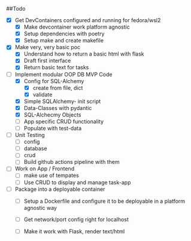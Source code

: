 ##Todo

- [x] Get DevContainers configured and running for fedora/wsl2
    - [x] Make devcontainer work platform agnostic
    - [x] Setup dependencies with poetry
    - [x] Setup make and create makefile 

- [x] Make very, very basic poc
    - [x] Understand how to return a basic html with flask
    - [x] Draft first interface
    - [x] Return basic text for tasks

- [ ] Implement modular OOP DB MVP Code
    - [x] Config for SQL-Alchemy
        - [x] create from file, dict
        - [x] validate
    - [x] Simple SQLAlchemy- init script
    - [x] Data-Classes with pydantic
    - [x] SQL-Alchecmy Objects 
    - [ ] App specific CRUD functionality
    - [ ] Populate with test-data

- [ ] Unit Testing
    - [ ] config
    - [ ] database
    - [ ] crud
    - [ ] Build github actions pipeline with them

- [ ] Work on App / Frontend
    - [ ] make use of tempates
    - [ ] Use CRUD to display and manage task-app

- [ ] Package into a deployable container
    - [ ] Setup a Dockerfile and configure it to be deployable in a platform agnostic way
    - [ ] Get network/port config right for localhost
    - [ ] Make it work with Flask, render text/html

    